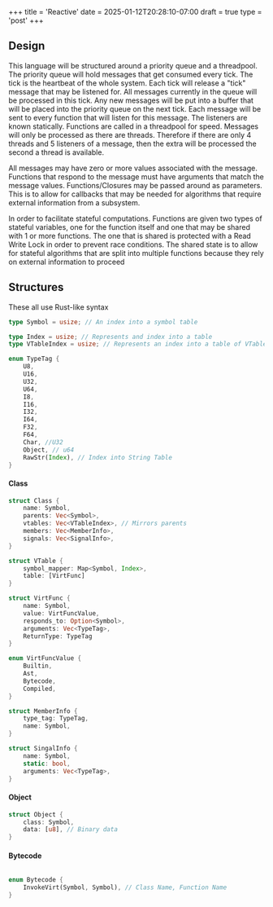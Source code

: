 +++
title = 'Reactive'
date = 2025-01-12T20:28:10-07:00
draft = true
type = 'post'
+++





## Design

This language will be structured around a priority queue and a threadpool.
The priority queue will hold messages that get consumed every tick. The tick is the heartbeat of the whole system. Each tick will release a "tick" message that may be listened for.
All messages currently in the queue will be processed in this tick. Any new messages will be put into a buffer that will be placed into the priority queue on the next tick.
Each message will be sent to every function that will listen for this message. The listeners are known statically.
Functions are called in a threadpool for speed. Messages will only be processed as there are threads. Therefore if there are only 4 threads and 5 listeners of a message, then the extra will be processed the second a thread is available.

All messages may have zero or more values associated with the message. Functions that respond to the message must have arguments that match the message values.
Functions/Closures may be passed around as parameters. This is to allow for callbacks that may be needed for algorithms that require external information from a subsystem.

In order to facilitate stateful computations. Functions are given two types of stateful variables, one for the function itself and one that may be shared with 1 or more functions. The one that is shared is protected with a Read Write Lock in order to prevent race conditions.
The shared state is to allow for stateful algorithms that are split into multiple functions because they rely on external information to proceed


## Structures
These all use Rust-like syntax

```rust
type Symbol = usize; // An index into a symbol table

type Index = usize; // Represents and index into a table
type VTableIndex = usize; // Represents an index into a table of VTables

enum TypeTag {
    U8,
    U16,
    U32,
    U64,
    I8,
    I16,
    I32,
    I64,
    F32,
    F64,
    Char, //U32
    Object, // u64
    RawStr(Index), // Index into String Table
}

```


#### Class
```rust
struct Class {
    name: Symbol,
    parents: Vec<Symbol>,
    vtables: Vec<VTableIndex>, // Mirrors parents
    members: Vec<MemberInfo>,
    signals: Vec<SignalInfo>,
}

struct VTable {
    symbol_mapper: Map<Symbol, Index>,
    table: [VirtFunc]
}

struct VirtFunc {
    name: Symbol,
    value: VirtFuncValue,
    responds_to: Option<Symbol>,
    arguments: Vec<TypeTag>,
    ReturnType: TypeTag
}

enum VirtFuncValue {
    Builtin,
    Ast,
    Bytecode,
    Compiled,
}

struct MemberInfo {
    type_tag: TypeTag,
    name: Symbol,
}

struct SingalInfo {
    name: Symbol,
    static: bool,
    arguments: Vec<TypeTag>,
}

```

#### Object
```rust
struct Object {
    class: Symbol,
    data: [u8], // Binary data
}
```

#### Bytecode
```rust

enum Bytecode {
    InvokeVirt(Symbol, Symbol), // Class Name, Function Name
}
    
```
